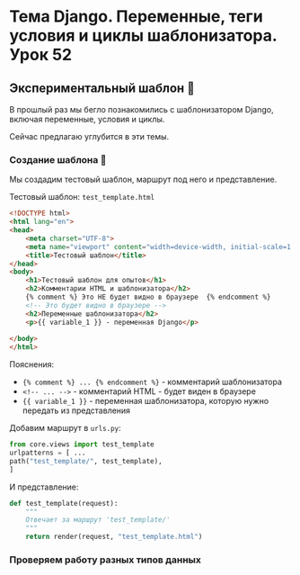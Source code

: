# Тема Django. Переменные, теги условия и циклы шаблонизатора. Урок 52

## Экспериментальный шаблон 🧪

В прошлый раз мы бегло познакомились с шаблонизатором Django, включая переменные, условия и циклы.

Сейчас предлагаю углубится в эти темы.

### Создание шаблона 📝

Мы создадим тестовый шаблон, маршрут под него и представление.

Тестовый шаблон:
`test_template.html`

```html
<!DOCTYPE html>
<html lang="en">
<head>
    <meta charset="UTF-8">
    <meta name="viewport" content="width=device-width, initial-scale=1.0">
    <title>Тестовый шаблон</title>
</head>
<body>
    <h1>Тестовый шаблон для опытов</h1>
    <h2>Комментарии HTML и шаблонизатора</h2>
    {% comment %} Это НЕ будет видно в браузере  {% endcomment %}
    <!-- Это будет видно в браузере -->
    <h2>Переменные шаблонизатора</h2>
    <p>{{ variable_1 }} - переменная Django</p>
    
</body>
</html>
```
Пояснения:
- `{% comment %} ... {% endcomment %}` - комментарий шаблонизатора
- `<!-- ... -->` - комментарий HTML - будет виден в браузере
- `{{ variable_1 }}` - переменная шаблонизатора, которую нужно передать из представления

Добавим маршрут в `urls.py`:

```python
from core.views import test_template
urlpatterns = [ ...
path("test_template/", test_template),
]
```

И представление:

```python
def test_template(request):
    """
    Отвечает за маршрут 'test_template/'
    """
    return render(request, "test_template.html")
```
### Проверяем работу разных типов данных 

